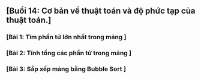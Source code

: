 ## [Buổi 14: Cơ bản về thuật toán và độ phức tạp của thuật toán.]

### [Bài 1: Tìm phần tử lớn nhất trong mảng ]
### [Bài 2: Tính tổng các phần tử trong mảng ]
### [Bài 3: Sắp xếp mảng bằng Bubble Sort ]


